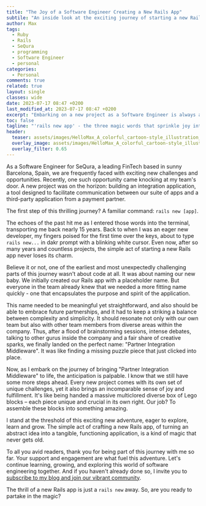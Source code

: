 ```yaml
---
title: "The Joy of a Software Engineer Creating a New Rails App"
subtile: "An inside look at the exciting journey of starting a new Rails project, from the first command to the naming process, and the inherent joys and challenges that come along the way."
author: Max
tags:
  - Ruby
  - Rails
  - SeQura
  - programming
  - Software Engineer
  - personal
categories:
  - Personal
comments: true
related: true
layout: single
classes: wide
date: 2023-07-17 08:47 +0200
last_modified_at: 2023-07-17 08:47 +0200
excerpt: "Embarking on a new project as a Software Engineer is always a thrilling adventure, especially when it involves creating a new Rails application. In this article, I share my joy and experiences while building 'Partner Integration Middleware' for SeQura, a leading FinTech company based in Barcelona, from the initial rails new app command to the delightful challenge of naming our app."
toc: false
tagline: "'rails new app' - the three magic words that sprinkle joy into the life of a Software Engineer!"
header:
  teaser: assets/images/HelloMax_A_colorful_cartoon-style_illustration_of_a_lego_computer_34ea9fd7-6704-496b-85b7-5465526bcd12.png
  overlay_image: assets/images/HelloMax_A_colorful_cartoon-style_illustration_of_a_lego_computer_34ea9fd7-6704-496b-85b7-5465526bcd12.png
  overlay_filter: 0.65
---
```

As a Software Engineer for SeQura, a leading FinTech based in sunny Barcelona, Spain, we are frequently faced with exciting new challenges and opportunities. Recently, one such opportunity came knocking at my team's door. A new project was on the horizon: building an integration application, a tool designed to facilitate communication between our suite of apps and a third-party application from a payment partner.

The first step of this thrilling journey? A familiar command: `rails new [app]`.

The echoes of the past hit me as I entered those words into the terminal, transporting me back nearly 15 years. Back to when I was an eager new developer, my fingers poised for the first time over the keys, about to type `rails new...` in dakr prompt with a blinking white cursor. Even now, after so many years and countless projects, the simple act of starting a new Rails app never loses its charm.

Believe it or not, one of the earliest and most unexpectedly challenging parts of this journey wasn't about code at all. It was about naming our new baby. We initially created our Rails app with a placeholder name. But everyone in the team already knew that we needed a more fitting name quickly - one that encapsulates the purpose and spirit of the application.

This name needed to be meaningful yet straightforward, and also should be able to embrace future partnerships, and it had to keep a striking a balance between complexity and simplicity. It should resonate not only with our own team but also with other team members from diverse areas within the company. Thus, after a flood of brainstorming sessions, intense debates, talking to other gurus inside the company and a fair share of creative sparks, we finally landed on the perfect name: "Partner Integration Middleware". It was like finding a missing puzzle piece that just clicked into place.

Now, as I embark on the journey of bringing "Partner Integration Middleware" to life, the anticipation is palpable. I know that we still have some more steps ahead. Every new project comes with its own set of unique challenges, yet it also brings an incomparable sense of joy and fulfillment. It's like being handed a massive multiclored diverse box of Lego blocks – each piece unique and crucial in its own right. Our job? To assemble these blocks into something amazing.

I stand at the threshold of this exciting new adventure, eager to explore, learn and grow. The simple act of crafting a new Rails app, of turning an abstract idea into a tangible, functioning application, is a kind of magic that never gets old.

To all you avid readers, thank you for being part of this journey with me so far. Your support and engagement are what fuel this adventure. Let's continue learning, growing, and exploring this world of software engineering together. And if you haven't already done so, I invite you to [subscribe to my blog and join our vibrant community](http://eepurl.com/igx0pj).

The thrill of a new Rails app is just a `rails new` away. So, are you ready to partake in the magic?
